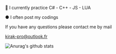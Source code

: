 
🌱 I currently practice C# - C++ - JS - LUA

● I often post my codings 

If you have any questions please contact me by mail 

kirak-pro@outlook.fr

![Anurag's github stats](https://github-readme-stats.vercel.app/api?username=Kirak-Pro&show_icons=true&theme=chartreuse-dark)

